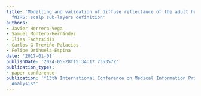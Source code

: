 ```yaml
---
title: 'Modelling and validation of diffuse reflectance of the adult human head for
  fNIRS: scalp sub-layers definition'
authors:
- Javier Herrera-Vega
- Samuel Montero-Hernández
- Ilias Tachtsidis
- Carlos G Treviño-Palacios
- Felipe Orihuela-Espina
date: '2017-01-01'
publishDate: '2024-05-28T15:34:17.735357Z'
publication_types:
- paper-conference
publication: '*13th International Conference on Medical Information Processing and
  Analysis*'
---
```

